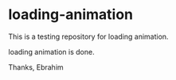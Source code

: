 loading-animation
=================

This is a testing repository for loading animation.

loading animation is done.

Thanks,
Ebrahim


